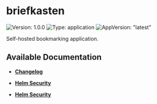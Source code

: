 # briefkasten

![Version: 1.0.0](https://img.shields.io/badge/Version-1.0.0-informational?style=flat-square) ![Type: application](https://img.shields.io/badge/Type-application-informational?style=flat-square) ![AppVersion: "latest"](https://img.shields.io/badge/AppVersion-"latest"-informational?style=flat-square)

Self-hosted bookmarking application.

## Available Documentation

- [**Changelog**](CHANGELOG)

- [**Helm Security**](container-security)

- [**Helm Security**](helm-security)

